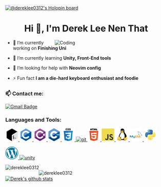 [![@dereklee0312's Holopin board](https://holopin.me/dereklee0312)](https://holopin.io/@dereklee0312)

<h1 align="center">Hi 👋, I'm Derek Lee Nen That</h1>
<img align="right" alt="Coding" width="350" src="https://media4.giphy.com/media/qgQUggAC3Pfv687qPC/giphy.gif?cid=790b76116eb2a8589410f3e114b941ca652418453dc6426a&rid=giphy.gif&ct=g">

- 🔭 I’m currently working on **Finishing Uni**

- 🌱 I’m currently learning **Unity, Front-End tools**

- 🤝 I’m looking for help with **Neovim config**

- ⚡ Fun fact **I am a die-hard keyboard enthusiast and foodie**

### 📫 Contact me:

[![Gmail Badge](https://img.shields.io/badge/-dereklee200032@gmail.com-c14438?style=flat-square&logo=Gmail&logoColor=white&link=mailto:dereklee200032@gmail.com)](mailto:dereklee200032@gmail.com)

<h3 align="left">Languages and Tools:</h3>
<p align="left"> <a href="https://www.gnu.org/software/bash/" target="_blank" rel="noreferrer"> <img src="./bash.png" alt="bash" width="40" height="40"/> </a>
<a href="https://www.cprogramming.com/" target="_blank" rel="noreferrer"> <img src="https://raw.githubusercontent.com/devicons/devicon/master/icons/c/c-original.svg" alt="c" width="40" height="40"/> </a>
<a href="https://www.w3schools.com/cs/" target="_blank" rel="noreferrer"> <img src="https://raw.githubusercontent.com/devicons/devicon/master/icons/csharp/csharp-original.svg" alt="csharp" width="40" height="40"/> </a>
<a href="https://www.w3schools.com/cpp/" target="_blank" rel="noreferrer"> <img src="https://raw.githubusercontent.com/devicons/devicon/master/icons/cplusplus/cplusplus-original.svg" alt="cplusplus" width="40" height="40"/> </a>
<a href="https://www.w3schools.com/css/" target="_blank" rel="noreferrer"> <img src="https://raw.githubusercontent.com/devicons/devicon/master/icons/css3/css3-original-wordmark.svg" alt="css3" width="40" height="40"/> </a>
<a href="https://git-scm.com/" target="_blank" rel="noreferrer"> <img src="https://www.vectorlogo.zone/logos/git-scm/git-scm-icon.svg" alt="git" width="40" height="40"/> </a>
<a href="https://www.w3.org/html/" target="_blank" rel="noreferrer"> <img src="https://raw.githubusercontent.com/devicons/devicon/master/icons/html5/html5-original-wordmark.svg" alt="html5" width="40" height="40"/> </a>
<a href="https://developer.mozilla.org/en-US/docs/Web/JavaScript" target="_blank" rel="noreferrer"> <img src="https://raw.githubusercontent.com/devicons/devicon/master/icons/javascript/javascript-original.svg" alt="javascript" width="40" height="40"/> </a>
<a href="https://www.linux.org/" target="_blank" rel="noreferrer"> <img src="https://raw.githubusercontent.com/devicons/devicon/master/icons/linux/linux-original.svg" alt="linux" width="40" height="40"/> </a>
<a href="https://www.mysql.com/" target="_blank" rel="noreferrer"> <img src="https://raw.githubusercontent.com/devicons/devicon/master/icons/mysql/mysql-original-wordmark.svg" alt="mysql" width="40" height="40"/> </a>
<a href="https://www.python.org" target="_blank" rel="noreferrer"> <img src="https://raw.githubusercontent.com/devicons/devicon/master/icons/python/python-original.svg" alt="python" width="40" height="40"/> </a> </p>
<p align="left"> <a href="https://wordpress.com/" target="_blank" rel="noreferrer"> <img src="./wordpress.png" alt="wordpress" width="40" height="40"/> </a>
<a href="https://unity.com/" target="_blank" rel="noreferrer"> <img src="https://www.vectorlogo.zone/logos/unity3d/unity3d-icon.svg" alt="unity" width="40" height="40"/> </a>

<p><img align="left" width="400" src="https://github-readme-streak-stats.herokuapp.com/?user=dereklee0312&theme=material-palenight" alt="dereklee0312" /></p>

<p>&nbsp;<img align="right" width="400" src="https://github-readme-stats.vercel.app/api?username=dereklee0312&show_icons=true&locale=en&theme=material-palenight" alt="dereklee0312" /></p>

<a href="https://github.com/dereklee0312/github-readme-stats">
    <img src="https://github-readme-stats.vercel.app/api/top-langs/?username=dereklee0312&theme=material-palenight" alt="Derek's github stats" align="center" width="400"/>
</a>
